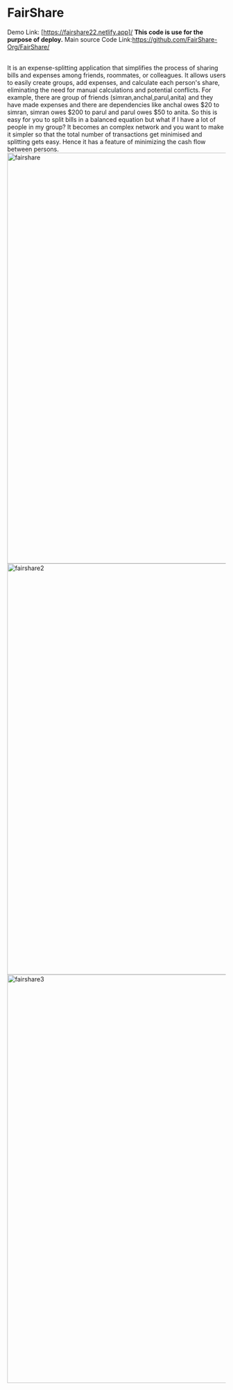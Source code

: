# FairShare<br>
Demo Link: <a href="https://fair-share-vert.vercel.app/">[https://fairshare22.netlify.app]/</a>
<b>This code is use for the purpose of deploy.</b>
Main source Code Link:<a href="https://github.com/FairShare-Org/FairShare /">https://github.com/FairShare-Org/FairShare/</a>
<br>

<br>
It is an expense-splitting application that simplifies the process of sharing bills and expenses among friends, roommates, or colleagues. It allows users to easily create groups, add expenses, and calculate each person's share, eliminating the need for manual calculations and potential conflicts.
For example, there are group of friends (simran,anchal,parul,anita) and they have made expenses and there are dependencies like anchal owes $20 to simran, simran owes $200 to parul and parul owes $50 to anita. So this is easy for you to split bills in a balanced equation but what if I have a lot of people in my group? It becomes an complex network and you want to make it simpler so that the total number of transactions get minimised and splitting gets easy. Hence it has a feature of minimizing the cash flow between persons.
<br>
<img width="944" alt="fairshare" src="https://github.com/parul-saini/Fairshare_netlify/assets/97037135/5a526c7a-558c-451c-8c73-bf11438f0bd9">
<img width="945" alt="fairshare2" src="https://github.com/parul-saini/Fairshare_netlify/assets/97037135/eb0075c5-4791-44a0-8a00-729febf96d90">
<img width="939" alt="fairshare3" src="https://github.com/parul-saini/Fairshare_netlify/assets/97037135/bdf03cef-c009-42e5-a543-850d7e2796ca">

